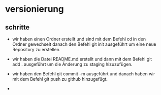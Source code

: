# versionierung

## schritte

- wir haben einen Ordner erstellt und sind mit dem Befehl cd in den Ordner gewechselt danach den Befehl git init ausgeführt um eine neue Repository zu erstellen.
- wir haben die Datei README.md erstellt und dann mit dem Befehl git add . ausgeführt um die Änderung zu staging hizuzufügen.
- wir haben den Befehl git commit -m ausgeführt und danach haben wir mit dem Befehl git push zu github hinzugefügt.

- 


